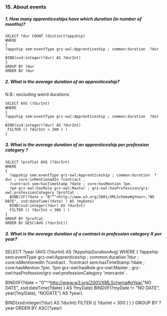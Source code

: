 ### 15. About events


##### 1. How many apprenticeships have which duration (in number of months)?
```sparql
SELECT ?dur COUNT (distinct?appship)
WHERE 
{
?appship sem:eventType grz-owl:Apprenticeship ; common:duration  ?dur . 
BIND(xsd:integer(?dur) AS ?durInt)
} 
GROUP BY ?dur
ORDER BY ?dur
```

##### 2. What is the average duration of an apprenticeship?
N.B.: excluding weird durations
```sparql
SELECT AVG (?durInt)
WHERE 
{
?appship sem:eventType grz-owl:Apprenticeship ; common:duration  ?dur . 
BIND(xsd:integer(?dur) AS ?durInt)
 FILTER (( ?durInt < 300 ) )
} 
```

##### 3. What is the average duration of an apprenticeship per profession category ?
```sparql
SELECT ?profCat AVG (?durInt)
WHERE 
{
  ?appship sem:eventType grz-owl:Apprenticeship ; common:duration  ?dur ; core:isMentionedIn ?contract .
  ?contract sem:hasTimeStamp ?date ; core:hasMention ?pm.
  ?pm grz-owl:hasRole grz-owl:Master ; grz-owl:hasProfession/grz-owl:professionCategory ?profCat .
  BIND(IF(?date = "0"^^<http://www.w3.org/2001/XMLSchema#gYear>,"NO DATE", xsd:dateTime(?date) ) AS ?myDate) 
  BIND(xsd:integer(?dur) AS ?durInt)
  FILTER (( ?durInt < 300 ) )
}
GROUP BY ?profCat
ORDER BY DESC(AVG (?durInt))
```

##### 3. What is the average duration of a contract in profession category X per year?
SELECT ?year (AVG (?durInt) AS ?AppshipDurationAvg)
WHERE 
{
  ?appship sem:eventType grz-owl:Apprenticeship ; common:duration  ?dur ; core:isMentionedIn ?contract .
  ?contract sem:hasTimeStamp ?date ; core:hasMention ?pm.
  ?pm grz-owl:hasRole grz-owl:Master ; grz-owl:hasProfession/grz-owl:professionCategory 'mercante' .

  BIND(IF(?date = "0"^^<http://www.w3.org/2001/XMLSchema#gYear>,"NO DATE", xsd:dateTime(?date) ) AS ?myDate) 
  BIND(IF(?myDate != "NO DATE", year(?myDate), "NODATE") AS ?year).

  BIND(xsd:integer(?dur) AS ?durInt)
  FILTER (( ?durInt < 300 ) )
}
GROUP BY ?year
ORDER BY ASC(?year)
